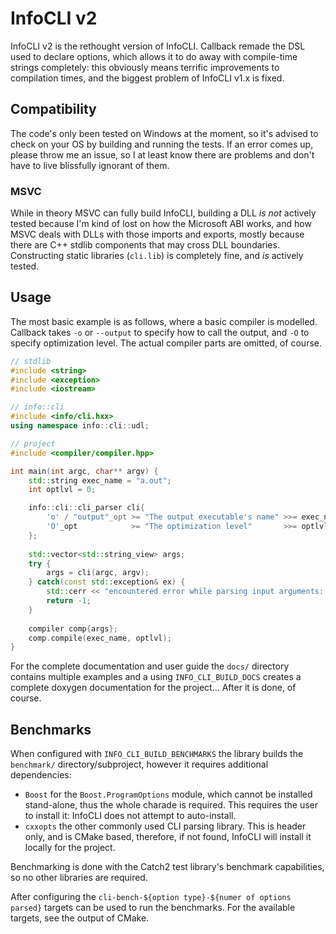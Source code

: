 # InfoCLI v2

InfoCLI v2 is the rethought version of InfoCLI. Callback remade the DSL used to declare
options, which allows it to do away with compile-time strings completely: this 
obviously means terrific improvements to compilation times, and the biggest
problem of InfoCLI v1.x is fixed.

## Compatibility

The code's only been tested on Windows at the moment, so it's advised to check
on your OS by building and running the tests. If an error comes up, please throw
me an issue, so I at least know there are problems and don't have to live blissfully
ignorant of them.

### MSVC

While in theory MSVC can fully build InfoCLI, building a DLL *is not* actively tested
because I'm kind of lost on how the Microsoft ABI works, and how MSVC deals with 
DLLs with those imports and exports, mostly because there are C++ stdlib components
that may cross DLL boundaries.
Constructing static libraries (`cli.lib`) is completely fine, and *is* actively 
tested.

## Usage

The most basic example is as follows, where a basic compiler is modelled.
Callback takes `-o` or `--output` to specify how to call the output, and `-O` to
specify optimization level. 
The actual compiler parts are omitted, of course.

```c++
// stdlib
#include <string>
#include <exception>
#include <iostream>

// info::cli
#include <info/cli.hxx>
using namespace info::cli::udl;

// project
#include <compiler/compiler.hpp>

int main(int argc, char** argv) {
    std::string exec_name = "a.out";
    int optlvl = 0;

    info::cli::cli_parser cli{
        'o' / "output"_opt >= "The output executable's name" >>= exec_name,
        'O'_opt            >= "The optimization level"       >>= optlvl
    };
    
    std::vector<std::string_view> args;
    try {
        args = cli(argc, argv);
    } catch(const std::exception& ex) {
        std::cerr << "encountered error while parsing input arguments: " << ex.what() << std::endl;
        return -1;
    }
    
    compiler comp{args};
    comp.compile(exec_name, optlvl);
}
```

For the complete documentation and user guide the `docs/` directory contains
multiple examples and a using `INFO_CLI_BUILD_DOCS` creates a complete doxygen
documentation for the project... After it is done, of course.

## Benchmarks

When configured with `INFO_CLI_BUILD_BENCHMARKS` the library builds the `benchmark/`
directory/subproject, however it requires additional dependencies: 
 - `Boost` for the `Boost.ProgramOptions` module, which cannot be installed stand-alone,
   thus the whole charade is required. This requires the user to install it:
   InfoCLI does not attempt to auto-install. 
 - `cxxopts` the other commonly used CLI parsing library. This is header only,
   and is CMake based, therefore, if not found, InfoCLI will install it locally
   for the project.
   
Benchmarking is done with the Catch2 test library's benchmark capabilities, so
no other libraries are required.

After configuring the `cli-bench-${option type}-${numer of options parsed}` targets 
can be used to run the benchmarks. For the available targets, see the output of CMake.
